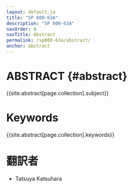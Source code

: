 ```yaml
---
layout: default.ja
title: "SP 800-63A"
description: "SP 800-63A"
navOrder: 0
navTitle: Abstract
permalink: /sp800-63a/abstract/
anchor: abstract
---
```


[//]: # (Note, this file is not included in the PDF output at all. The content from this page is included in its own template from the variable sources and is also injected into the PDF metadata variables.)

# ABSTRACT {#abstract}

{{site.abstract[page.collection].subject}}

# Keywords

{{site.abstract[page.collection].keywords}}

# 翻訳者

* Tatsuya Katsuhara